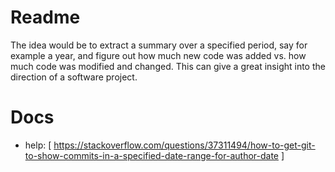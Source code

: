 # Readme
The idea would be to extract a summary over a specified period, say for example a year, and figure out how much new code was added vs. how much code was modified and changed.
This can give a great insight into the direction of a software project.

# Docs
* help: [ https://stackoverflow.com/questions/37311494/how-to-get-git-to-show-commits-in-a-specified-date-range-for-author-date ]